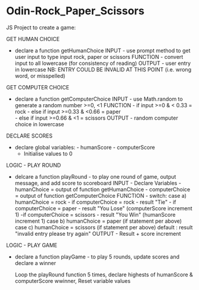 # Odin-Rock_Paper_Scissors

JS Project to create a game:


GET HUMAN CHOICE
- declare a function getHumanChoice
      INPUT - use prompt method to get user input to type input rock, paper or scissors
      FUNCTION  - convert input to all lowercase (for consistency of reading)
      OUTPUT - user entry in lowercase  NB: ENTRY COULD BE INVALID AT THIS POINT (i.e. wrong word, or misspelled)


GET COMPUTER CHOICE
- declare a function getComputerChoice
    INPUT - use Math.random to generate a random number >=0, <1
    FUNCTION - if   input >=0 & < 0.33        = rock 
             - else if  input >=0.33 & <0.66  = paper   
             - else if  input >=0.66 & <1     = scissors
    OUTPUT - random computer choice in lowercase

DECLARE SCORES
- declare global variables: - humanScore
                            - computerScore
  - Initialise values to 0 
  

LOGIC - PLAY ROUND
- delcare a function playRound - to play one round of game, output message, and add score to scoreboard
    INPUT - Declare Variables - humanChoice = output of function getHumanChoice
                              - computerChoice = output of function getComputerChoice
    FUNCTION - switch: case a) humanChoice = rock  - if computerChoice = rock - result "Tie" 
                                                   - if computerChoice = paper - result "You Lose" (computerScore increment 1)
                                                   -if computerChoice = scissors - result "You Win" (humanScore increment 1)
                       case b) humanChoice = paper  (if statement per above)
                       case c) humanChoice = scissors  (if statement per above)
                       default : result "invalid entry please try again"
    OUTPUT - Result + score increment
  

LOGIC - PLAY GAME
- declare a function playGame - to play 5 rounds, update scores and declare a winner

  Loop the playRound function 5 times,
  declare highests of humanScore & computerScore wwinner,
  Reset variable values 

